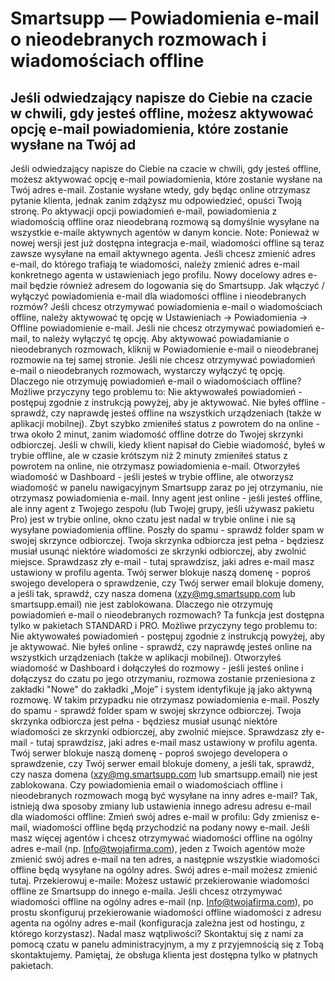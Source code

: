 # Smartsupp — Powiadomienia e-mail o nieodebranych rozmowach i wiadomościach offline
## Jeśli odwiedzający napisze do Ciebie na czacie w chwili, gdy jesteś offline, możesz aktywować opcję e-mail powiadomienia, które zostanie wysłane na Twój ad
Jeśli odwiedzający napisze do Ciebie na czacie w chwili, gdy jesteś offline, możesz aktywować opcję e-mail powiadomienia, które zostanie wysłane na Twój adres e-mail. Zostanie wysłane wtedy, gdy będąc online otrzymasz pytanie klienta, jednak zanim zdążysz mu odpowiedzieć, opuści Twoją stronę.
Po aktywacji opcji powiadomień e-mail, powiadomienia z wiadomością offline oraz nieodebraną rozmową są domyślnie wysyłane na wszystkie e-maile aktywnych agentów w danym koncie.
Note: Ponieważ w nowej wersji jest już dostępna integracja e-mail, wiadomości offline są teraz zawsze wysyłane na email aktywnego agenta. Jeśli chcesz zmienić adres e-mail, do którego trafiają te wiadomości, należy zmienić adres e-mail konkretnego agenta w ustawieniach jego profilu. Nowy docelowy adres e-mail będzie również adresem do logowania się do Smartsupp.
Jak włączyć / wyłączyć powiadomienia e-mail dla wiadomości offline i nieodebranych rozmów? 
Jeśli chcesz otrzymywać powiadomienia e-mail o wiadomościach offline, należy aktywować tę opcję w Ustawieniach → Powiadomienia → Offline powiadomienie e-mail. Jeśli nie chcesz otrzymywać powiadomień e-mail, to należy wyłączyć tę opcję. 
Aby aktywować powiadamianie o nieodebranych rozmowach, kliknij w Powiadomienie e-mail o nieodebranej rozmowie na tej samej stronie. Jeśli nie chcesz otrzymywać powiadomień e-mail o nieodebranych rozmowach, wystarczy wyłączyć tę opcję.
Dlaczego nie otrzymuję powiadomień e-mail o wiadomościach offline?
Możliwe przyczyny tego problemu to:
Nie aktywowałeś powiadomień - postępuj zgodnie z instrukcją powyżej, aby je aktywować.
Nie byłeś offline - sprawdź, czy naprawdę jesteś offline na wszystkich urządzeniach (także w aplikacji mobilnej).
Zbyt szybko zmieniłeś status z powrotem do na online - trwa około 2 minut, zanim wiadomość offline dotrze do Twojej skrzynki odbiorczej. Jeśli w chwili, kiedy klient napisał do Ciebie wiadomość, byłeś w trybie offline, ale w czasie krótszym niż 2 minuty zmieniłeś status z powrotem na online, nie otrzymasz powiadomienia e-mail.
Otworzyłeś wiadomość w Dashboard - jeśli jesteś w trybie offline, ale otworzysz wiadomość w panelu nawigacyjnym Smartsupp zaraz po jej otrzymaniu, nie otrzymasz powiadomienia e-mail.
Inny agent jest online - jeśli jesteś offline, ale inny agent z Twojego zespołu (lub Twojej grupy, jeśli używasz pakietu Pro) jest w trybie online, okno czatu jest nadal w trybie online i nie są wysyłane powiadomienia offline.
Poszły do spamu - sprawdź folder spam w swojej skrzynce odbiorczej.
Twoja skrzynka odbiorcza jest pełna - będziesz musiał usunąć niektóre wiadomości ze skrzynki odbiorczej, aby zwolnić miejsce.
Sprawdzasz zły e-mail - tutaj sprawdzisz, jaki adres e-mail masz ustawiony w profilu agenta. 
Twój serwer blokuje naszą domenę - poproś swojego developera o sprawdzenie, czy Twój serwer email blokuje domeny, a jeśli tak, sprawdź, czy nasza domena (xzy@mg.smartsupp.com lub smartsupp.email) nie jest zablokowana.
Dlaczego nie otrzymuję powiadomień e-mail o nieodebranych rozmowach?
Ta funkcja jest dostępna tylko w pakietach STANDARD i PRO. 
Możliwe przyczyny tego problemu to:
Nie aktywowałeś powiadomień - postępuj zgodnie z instrukcją powyżej, aby je aktywować.
Nie byłeś online - sprawdź, czy naprawdę jesteś online na wszystkich urządzeniach (także w aplikacji mobilnej).
Otworzyłeś wiadomość w Dashboard i dołączyłeś do rozmowy - jeśli jesteś online i dołączysz do czatu po jego otrzymaniu, rozmowa zostanie przeniesiona z zakładki "Nowe" do zakładki „Moje” i system identyfikuje ją jako aktywną rozmowę. W takim przypadku nie otrzymasz powiadomienia e-mail.
Poszły do spamu - sprawdź folder spam w swojej skrzynce odbiorczej.
Twoja skrzynka odbiorcza jest pełna - będziesz musiał usunąć niektóre wiadomości ze skrzynki odbiorczej, aby zwolnić miejsce.
Sprawdzasz zły e-mail - tutaj sprawdzisz, jaki adres e-mail masz ustawiony w profilu agenta. 
Twój serwer blokuje naszą domenę - poproś swojego developera o sprawdzenie, czy Twój serwer email blokuje domeny, a jeśli tak, sprawdź, czy nasza domena (xzy@mg.smartsupp.com lub smartsupp.email) nie jest zablokowana.
Czy powiadomienia email o wiadomościach offline i nieodebranych rozmowach mogą być wysyłane na inny adres e-mail?
Tak, istnieją dwa sposoby zmiany lub ustawienia innego adresu adresu e-mail dla wiadomości offline:
Zmień swój adres e-mail w profilu: Gdy zmienisz e-mail, wiadomości offline będą przychodzić na podany nowy e-mail. Jeśli masz więcej agentów i chcesz otrzymywać wiadomości offline na ogólny adres e-mail (np. Info@twojafirma.com), jeden z Twoich agentów może zmienić swój adres e-mail na ten adres, a następnie wszystkie wiadomości offline będą wysyłane na ogólny adres. Swój adres e-mail możesz zmienić tutaj. 
Przekierowuj e-maile: Możesz ustawić przekierowanie wiadomości offline ze Smartsupp do innego e-maila. Jeśli chcesz otrzymywać wiadomości offline na ogólny adres e-mail (np. Info@twojafirma.com), po prostu skonfiguruj przekierowanie wiadomości offline wiadomości z adresu agenta na ogólny adres e-mail (konfiguracja zależna jest od hostingu, z którego korzystasz).
Nadal masz wątpliwości? Skontaktuj się z nami za pomocą czatu w panelu administracyjnym, a my z przyjemnością się z Tobą skontaktujemy. Pamiętaj, że obsługa klienta jest dostępna tylko w płatnych pakietach.

